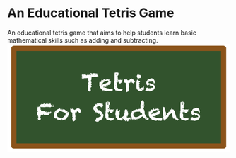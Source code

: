 # An Educational Tetris Game
An educational tetris game that aims to help students learn basic mathematical skills such as adding and subtracting. 
![ChalkBoard Logo](https://github.com/V-Anandh/Educational_Tetris/blob/master/Screen%20Shot%202019-10-04%20at%208.04.39%20AM.png)
